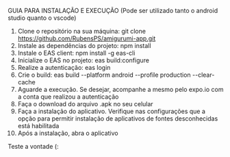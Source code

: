 GUIA PARA INSTALAÇÃO E EXECUÇÃO
(Pode ser utilizado tanto o android studio quanto o vscode)

1. Clone o repositório na sua máquina: git clone https://github.com/RubensPS/amigurumi-app.git
2. Instale as dependências do projeto: npm install
3. Instale o EAS client: npm install -g eas-cli
4. Inicialize o EAS no projeto: eas build:configure
5. Realize a autenticação: eas login
6. Crie o build: eas build --platform android --profile production --clear-cache
7. Aguarde a execução. Se desejar, acompanhe a mesmo pelo expo.io com a conta que realizou a autenticação
8. Faça o download do arquivo .apk no seu celular
9. Faça a instalação do aplicativo. Verifique nas configurações que a opção para permitir instalação de aplicativos de fontes desconhecidas está habilitada
10. Após a instalação, abra o aplicativo

Teste a vontade (:


